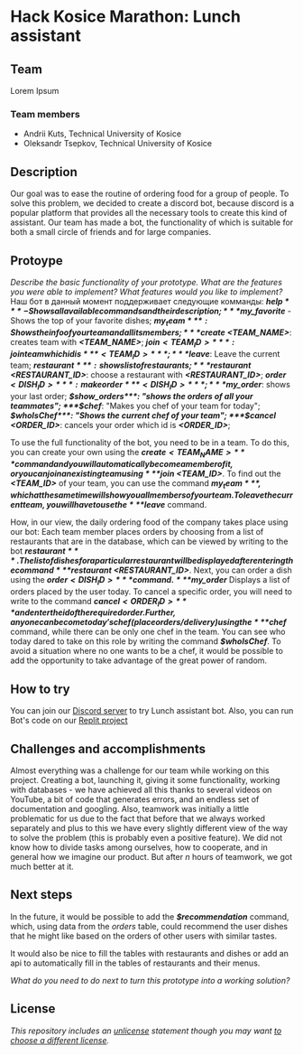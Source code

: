 # Hack Kosice Marathon: Lunch assistant

## Team

Lorem Ipsum

### Team members

- Andrii Kuts, Technical University of Kosice
- Oleksandr Tsepkov, Technical University of Kosice

## Description
Our goal was to ease the routine of ordering food for a group of people. To solve this problem, we decided to create a discord bot, because discord is a popular platform that provides all the necessary tools to create this kind of assistant. Our team has made a bot, the functionality of which is suitable for both a small circle of friends and for large companies.
## Protoype

*Describe the basic functionality of your prototype. What are the features you were able to implement? What features would you like to implement?*
Наш бот в данный момент поддерживает следующие комманды:
***$help*** - Shows all available commands and their description;
***$my_favorite*** - Shows the top of your favorite dishes;
***$my_team***: Shows the info of your team and all its members;
***$create <TEAM_NAME>***: creates team with ***<TEAM_NAME>***;
***$join <TEAM_ID>***: join team which id is ***<TEAM_ID>***;
***$leave***: Leave the current team;
***$restaurant***: shows list of restaurants;
***$restaurant <RESTAURANT_ID>***: choose a restaurant with ***<RESTAURANT_ID>***;
***$order <DISH_ID>***: make order ***<DISH_ID>***;
***$my_order***: shows your last order;
***$show_orders***: "shows the orders of all your teammates";
***$chef***: "Makes you chef of your team for today";
***$whoIsChef***: "Shows the current chef of your team";
***$cancel <ORDER_ID>***: cancels your order which id is ***<ORDER_ID>***;


To use the full functionality of the bot, you need to be in a team. To do this, you can create your own using the ***$create <TEAM_NAME>*** command and you will automatically become a member of it, or you can join an existing team using ***$join <TEAM_ID>***. To find out the ***<TEAM_ID>*** of your team, you can use the command ***$my_team***, which at the same time will show you all members of your team. To leave the current team, you will have to use the ***$leave*** command.

How, in our view, the daily ordering food of the company takes place using our bot:
Each team member places orders by choosing from a list of restaurants that are in the database, which can be viewed by writing to the bot ***$restaurant***. The list of dishes for a particular restaurant will be displayed after entering the command ***$restaurant <RESTAURANT_ID>***.
Next, you can order a dish using the ***$order <DISH_ID>*** command. ***$my_order*** Displays a list of orders placed by the user today. To cancel a specific order, you will need to write to the command ***$cancel <ORDER_ID>*** and enter the id of the required order.
Further, anyone can become today's chef  (place orders/delivery) using the ***$chef*** command, while there can be only one chef in the team. You can see who today dared to take on this role by writing the command ***$whoIsChef***.
To avoid a situation where no one wants to be a chef, it would be possible to add the opportunity to take advantage of the great power of random.


## How to try

You can join our [Discord server](https://discord.gg/jNHVUYdz) to try Lunch assistant bot.
Also, you can run Bot's code on our [Replit project](https://replit.com/@Megu5ta/Lorem-ipsum#main.py)


## Challenges and accomplishments

Almost everything was a challenge for our team while working on this project. Creating a bot, launching it, giving it some functionality, working with databases - we have achieved all this thanks to several videos on YouTube, a bit of code that generates errors, and an endless set of documentation and googling.
Also, teamwork was initially a little problematic for us due to the fact that before that we always worked separately and plus to this we have every slightly different view of the way to solve the problem (this is probably even a positive feature). We did not know how to divide tasks among ourselves, how to cooperate, and in general how we imagine our product. But after *n* hours of teamwork, we got much better at it.


## Next steps

In the future, it would be possible to add the ***$recommendation*** command, which, using data from the *orders* table, could recommend the user dishes that he might like based on the orders of other users with similar tastes.

It would also be nice to fill the tables with restaurants and dishes or add an api to automatically fill in the tables of restaurants and their menus.

*What do you need to do next to turn this prototype into a working solution?*

## License

*This repository includes an [unlicense](http://unlicense.org/) statement though you may want [to choose a different license](https://choosealicense.com/).*
